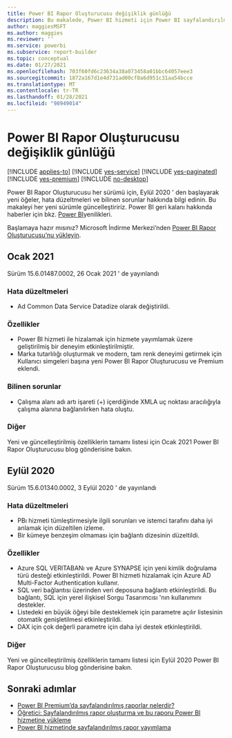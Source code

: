 ```yaml
---
title: Power BI Rapor Oluşturucusu değişiklik günlüğü
description: Bu makalede, Power BI hizmeti için Power BI sayfalandırılmış raporlarda yeni özellikler ve işlevler hakkında bilgi edineceksiniz.
author: maggiesMSFT
ms.author: maggies
ms.reviewer: ''
ms.service: powerbi
ms.subservice: report-builder
ms.topic: conceptual
ms.date: 01/27/2021
ms.openlocfilehash: 703f60fd6c23634a38a073458a01bbc64057eee3
ms.sourcegitcommit: 1872a167d1e4d731ad00cf8a6d951c31aa54bcce
ms.translationtype: MT
ms.contentlocale: tr-TR
ms.lasthandoff: 01/28/2021
ms.locfileid: "98949014"
---
```

# <a name="power-bi-report-builder-change-log"></a>Power BI Rapor Oluşturucusu değişiklik günlüğü

[!INCLUDE [applies-to](../includes/applies-to.md)] [!INCLUDE [yes-service](../includes/yes-service.md)] [!INCLUDE [yes-paginated](../includes/yes-paginated.md)] [!INCLUDE [yes-premium](../includes/yes-premium.md)] [!INCLUDE [no-desktop](../includes/no-desktop.md)] 

Power BI Rapor Oluşturucusu her sürümü için, Eylül 2020 ' den başlayarak yeni öğeler, hata düzeltmeleri ve bilinen sorunlar hakkında bilgi edinin. Bu makaleyi her yeni sürümle güncelleştiririz. Power BI geri kalanı hakkında haberler için bkz. [Power BI](../fundamentals/desktop-latest-update.md)yenilikleri.

Başlamaya hazır mısınız? Microsoft İndirme Merkezi’nden [Power BI Rapor Oluşturucusu’nu yükleyin](https://go.microsoft.com/fwlink/?linkid=2086513).

## <a name="january-2021"></a>Ocak 2021 

Sürüm 15.6.01487.0002, 26 Ocak 2021 ' de yayınlandı 

### <a name="bug-fixes"></a>Hata düzeltmeleri 

- Ad Common Data Service Datadize olarak değiştirildi. 

### <a name="features"></a>Özellikler

- Power BI hizmeti ile hizalamak için hizmete yayımlamak üzere geliştirilmiş bir deneyim etkinleştirilmiştir. 
- Marka tutarlılığı oluşturmak ve modern, tam renk deneyimi getirmek için Kullanıcı simgeleri başına yeni Power BI Rapor Oluşturucusu ve Premium eklendi.

### <a name="known-issues"></a>Bilinen sorunlar

- Çalışma alanı adı artı işareti (+) içerdiğinde XMLA uç noktası aracılığıyla çalışma alanına bağlanılırken hata oluştu.  

### <a name="other"></a>Diğer 
Yeni ve güncelleştirilmiş özelliklerin tamamı listesi için Ocak 2021 Power BI Rapor Oluşturucusu blog gönderisine bakın.

## <a name="september-2020"></a>Eylül 2020 

Sürüm 15.6.01340.0002, 3 Eylül 2020 ' de yayınlandı 

### <a name="bug-fixes"></a>Hata düzeltmeleri

- PBı hizmeti tümleştirmesiyle ilgili sorunları ve istemci tarafını daha iyi anlamak için düzeltilen izleme. 
- Bir kümeye benzeşim olmaması için bağlantı dizesinin düzeltildi. 

### <a name="features"></a>Özellikler

- Azure SQL VERITABANı ve Azure SYNAPSE için yeni kimlik doğrulama türü desteği etkinleştirildi. Power BI hizmeti hizalamak için Azure AD Multi-Factor Authentication kullanır.
- SQL veri bağlantısı üzerinden veri deposuna bağlantı etkinleştirildi. Bu bağlantı, SQL için yerel ilişkisel Sorgu Tasarımcısı 'nın kullanımını destekler. 
- Listedeki en büyük öğeyi bile desteklemek için parametre açılır listesinin otomatik genişletilmesi etkinleştirildi. 
- DAX için çok değerli parametre için daha iyi destek etkinleştirildi. 

### <a name="other"></a>Diğer 

Yeni ve güncelleştirilmiş özelliklerin tamamı listesi için Eylül 2020 Power BI Rapor Oluşturucusu blog gönderisine bakın.

## <a name="next-steps"></a>Sonraki adımlar 

- [Power BI Premium’da sayfalandırılmış raporlar nelerdir?](paginated-reports-report-builder-power-bi.md)  
- [Öğretici: Sayfalandırılmış rapor oluşturma ve bu raporu Power BI hizmetine yükleme](paginated-reports-quickstart-aw.md)
- [Power BI hizmetinde sayfalandırılmış rapor yayımlama](paginated-reports-save-to-power-bi-service.md)

